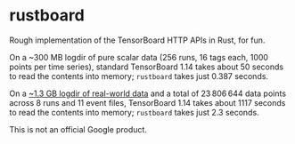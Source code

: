 # rustboard

Rough implementation of the TensorBoard HTTP APIs in Rust, for fun.

On a ~300 MB logdir of pure scalar data (256 runs, 16 tags each, 1000
points per time series), standard TensorBoard 1.14 takes about 50
seconds to read the contents into memory; `rustboard` takes just 0.387
seconds.

On a [~1.3 GB logdir of real-world data][ds-user] and a total of
23 806 644 data points across 8 runs and 11 event files, TensorBoard
1.14 takes about 1117 seconds to read the contents into memory;
`rustboard` takes just 2.3 seconds.

This is not an official Google product.

[ds-user]: https://github.com/tensorflow/tensorboard/issues/766#issuecomment-524637583
